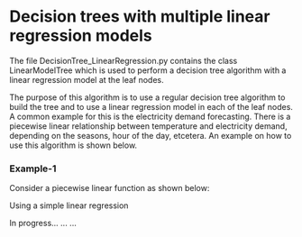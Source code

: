# Decision trees with multiple linear regression models

The file DecisionTree_LinearRegression.py contains the class LinearModelTree which is used to perform a decision tree algorithm with a linear regression model at the leaf nodes. 

The purpose of this algorithm is to use a regular decision tree algorithm to build the tree and to use a linear regression model in each of the leaf nodes. A common example for this is the electricity demand forecasting. There is a piecewise linear relationship between temperature and electricity demand, depending on the seasons, hour of the day, etcetera. An example on how to use this algorithm is shown below.

### Example-1

Consider a piecewise linear function as shown below:

Using a simple linear regression

In progress... ... ...
